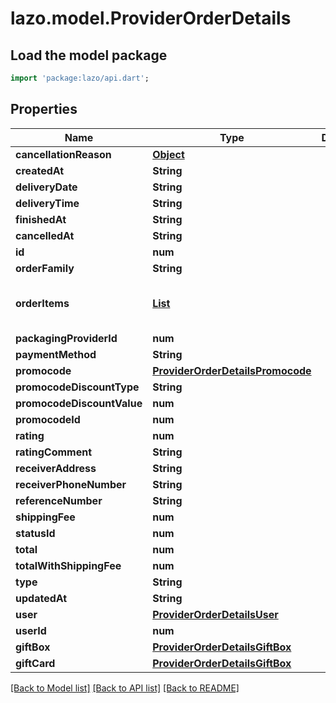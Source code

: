 # lazo.model.ProviderOrderDetails

## Load the model package
```dart
import 'package:lazo/api.dart';
```

## Properties
Name | Type | Description | Notes
------------ | ------------- | ------------- | -------------
**cancellationReason** | [**Object**](.md) |  | [optional] 
**createdAt** | **String** |  | [optional] 
**deliveryDate** | **String** |  | [optional] 
**deliveryTime** | **String** |  | [optional] 
**finishedAt** | **String** |  | [optional] 
**cancelledAt** | **String** |  | [optional] 
**id** | **num** |  | [optional] 
**orderFamily** | **String** |  | [optional] 
**orderItems** | [**List<ProviderOrderDetailsOrderItemsInner>**](ProviderOrderDetailsOrderItemsInner.md) |  | [optional] [default to const []]
**packagingProviderId** | **num** |  | [optional] 
**paymentMethod** | **String** |  | [optional] 
**promocode** | [**ProviderOrderDetailsPromocode**](ProviderOrderDetailsPromocode.md) |  | [optional] 
**promocodeDiscountType** | **String** |  | [optional] 
**promocodeDiscountValue** | **num** |  | [optional] 
**promocodeId** | **num** |  | [optional] 
**rating** | **num** |  | [optional] 
**ratingComment** | **String** |  | [optional] 
**receiverAddress** | **String** |  | [optional] 
**receiverPhoneNumber** | **String** |  | [optional] 
**referenceNumber** | **String** |  | [optional] 
**shippingFee** | **num** |  | [optional] 
**statusId** | **num** |  | [optional] 
**total** | **num** |  | [optional] 
**totalWithShippingFee** | **num** |  | [optional] 
**type** | **String** |  | [optional] 
**updatedAt** | **String** |  | [optional] 
**user** | [**ProviderOrderDetailsUser**](ProviderOrderDetailsUser.md) |  | [optional] 
**userId** | **num** |  | [optional] 
**giftBox** | [**ProviderOrderDetailsGiftBox**](ProviderOrderDetailsGiftBox.md) |  | [optional] 
**giftCard** | [**ProviderOrderDetailsGiftBox**](ProviderOrderDetailsGiftBox.md) |  | [optional] 

[[Back to Model list]](../README.md#documentation-for-models) [[Back to API list]](../README.md#documentation-for-api-endpoints) [[Back to README]](../README.md)



